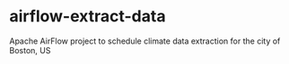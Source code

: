 # airflow-extract-data
Apache AirFlow project to schedule climate data extraction for the city of Boston, US 
